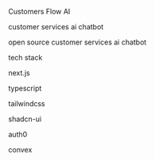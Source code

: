 Customers Flow AI

customer services ai chatbot


open source customer services ai chatbot

tech stack


next.js


typescript


tailwindcss


shadcn-ui


auth0


convex
